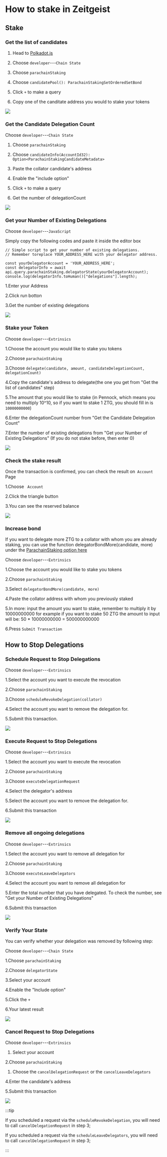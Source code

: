 # How to stake in Zeitgeist

## Stake

### Get the list of candidates

1. Head to [Polkadot.js](https://https://polkadot.js.org/apps/)

2. Choose `developer`---`Chain State`

3. Choose `parachainStaking`

4. Choose `candidatePool(): ParachainStakingSetOrderedSetBond`

5. Click `+` to make a query

6. Copy one of the canditate address you would to stake your tokens

![](/img/get-candidates-list.png)

### Get the Candidate Delegation Count

Choose `developer`---`Chain State`

1. Choose `parachainStaking`

2. Choose
   `candidateInfo(AccountId32): Option<ParachainStakingCandidateMetadata>`
3. Paste the collator candidate's address

4. Enable the "include option"

5. Click `+` to make a query

6. Get the number of delegationCount

![](/img/get-delegation-count.png)

### Get your Number of Existing Delegations

Choose `developer`---`JavaScript`

Simply copy the following codes and paste it inside the editor box

```
// Simple script to get your number of existing delegations.
// Remember toreplace YOUR_ADDRESS_HERE with your delegator address.

const yourDelegatorAccount = 'YOUR_ADDRESS_HERE';
const delegatorInfo = await api.query.parachainStaking.delegatorState(yourDelegatorAccount);
console.log(delegatorInfo.toHuman()["delegations"].length);
```

1.Enter your Address

2.Click run botton

3.Get the number of existing delegations

![](/img/get-your-delegations-number.png)

### Stake your Token

Choose `developer`---`Extrinsics`

1.Choose the account you would like to stake you tokens

2.Choose `parachainStaking`

3.Choose
`delegate(candidate, amount, candidateDelegationCount, delegationCount)`

4.Copy the candidate's address to delegate(the one you get from "Get the list of
candidates" step)

5.The amount that you would like to stake (in Pennock, which means you need to
multiply 10^10, so if you want to stake 1 ZTG, you should fill in is
`10000000000`)

6.Enter the delegationCount number from "Get the Candidate Delegation Count"

7.Enter the number of existing delegations from "Get your Number of Existing
Delegations" (If you do not stake before, then enter 0)

![](/img/stake-ztg.png)

### Check the stake result

Once the transaction is confirmed, you can check the result on` Account` Page

1.Choose ` Account`

2.Click the triangle button

3.You can see the reserved balance

![](/img/check-stake-result.png)

### Increase bond

If you want to delegate more ZTG to a collator with whom you are already staking, you can use the function delegatorBondMore(candidate, more) under the [ParachainStaking option here](https://polkadot.js.org/apps/?rpc=wss%3A%2F%2Frpc-0.zeitgeist.pm#/extrinsics)

Choose `developer`---`Extrinsics`

1.Choose the account you would like to stake you tokens

2.Choose `parachainStaking`

3.Select `delegatorBondMore(candidate, more)`

4.Paste the collator address with whom you previously staked
 
5.In more: input the amount you want to stake, remember to multiply it by 10000000000 for example if you want to stake 50 ZTG the amount to input will be: 50 * 10000000000 = 500000000000

6.Press `Submit Transaction`

## How to Stop Delegations

### Schedule Request to Stop Delegations

Choose `developer`---`Extrinsics`

1.Select the account you want to execute the revocation

2.Choose `parachainStaking`

3.Choose `scheduleRevokeDelegation(collator)`

4.Select the account you want to remove the delegation for.

5.Submit this transaction.

![](/img/schedule-leave-delegation.png)

### Execute Request to Stop Delegations

Choose `developer`---`Extrinsics`

1.Select the account you want to execute the revocation

2.Choose `parachainStaking`

3.Choose `executeDelegationRequest`

4.Select the delegator's address

5.Select the account you want to remove the delegation for.

6.Submit this transaction

![](/img/execute-delegation-request.png)

### Remove all ongoing delegations

Choose `developer`---`Extrinsics`

1.Select the account you want to remove all delegation for

2.Choose `parachainStaking`

3.Choose `executeLeaveDelegators`

4.Select the account you want to remove all delegation for

5.Enter the total number that you have delegated. To check the number, see "Get
your Number of Existing Delegations"

6.Submit this transaction

![](/img/execute-leave-delegation.png)

### Verify Your State

You can verify whether your delegation was removed by following step:

Choose `developer`---`Chain State`

1.Choose `parachainStaking`

2.Choose `delegatorState`

3.Select your account

4.Enable the "Include option"

5.Click the `+`

6.Your latest result

![](/img/delegate-state.png)

### Cancel Request to Stop Delegations

Choose `developer`---`Extrinsics`

1. Select your account

2.Choose `parachainStaking`

1. Choose the `cancelDelegationRequest` or the `cancelLeaveDelegators`

4.Enter the candidate's address

5.Submit this transaction

![](/img/cancel-request-stop-delegations.png)

:::tip

If you scheduled a request via the `scheduleRevokeDelegation`, you will need to
call `cancelDelegationRequest` in step 3;

If you scheduled a request via the `scheduleLeaveDelegators`, you will need to
call `cancelDelegationRequest` in step 3;

:::
